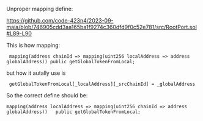 Unproper mapping define:

https://github.com/code-423n4/2023-09-maia/blob/746905cdd3aa165ba1f9274c360dfd9f0c52e781/src/RootPort.sol#L89-L90

This is how mapping:
```solidity 
 mapping(address chainId => mapping(uint256 localAddress => address globalAddress)) public getGlobalTokenFromLocal;
```
but how it autally use is
```solidity
 getGlobalTokenFromLocal[_localAddress][_srcChainId] = _globalAddress
```
So the correct define should be:

```solidity 
mapping(address localAddress => mapping(uint256 chainId => address globalAddress))   public getGlobalTokenFromLocal;
```
